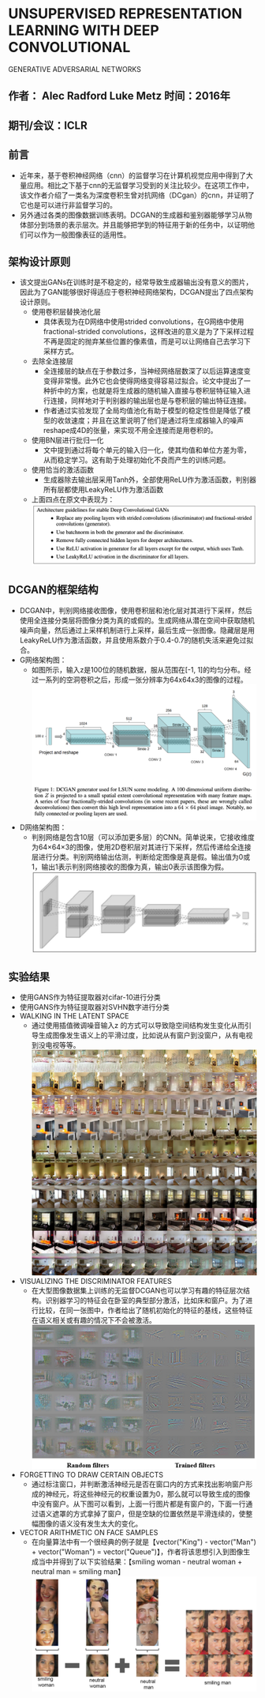 # UNSUPERVISED REPRESENTATION LEARNING WITH DEEP CONVOLUTIONAL
GENERATIVE ADVERSARIAL NETWORKS
## 作者： Alec Radford  Luke Metz 时间：2016年

## 期刊/会议：ICLR

## 前言

- 近年来，基于卷积神经网络（cnn）的监督学习在计算机视觉应用中得到了大量应用。相比之下基于cnn的无监督学习受到的关注比较少。在这项工作中，该文作者介绍了一类名为深度卷积生曾对抗网络（DCgan）的cnn，并证明了它也是可以进行非监督学习的。
- 另外通过各类的图像数据训练表明。DCGAN的生成器和鉴别器能够学习从物体部分到场景的表示层次。并且能够把学到的特征用于新的任务中，以证明他们可以作为一般图像表征的适用性。
## 架构设计原则
- 该文提出GANs在训练时是不稳定的，经常导致生成器输出没有意义的图片，因此为了GAN能够很好得适应于卷积神经网络架构，DCGAN提出了四点架构设计原则。
	- 使用卷积层替换池化层
		- 具体表现为在D网络中使用strided convolutions，在G网络中使用fractional-strided
		convolutions，这样改进的意义是为了下采样过程不再是固定的抛弃某些位置的像素值，而是可以让网络自己去学习下采样方式。
	- 去除全连接层
		- 全连接层的缺点在于参数过多，当神经网络层数深了以后运算速度变变得非常慢。此外它也会使得网络变得容易过拟合。论文中提出了一种折中的方案，也就是将生成器的随机输入直接与卷积层特征输入进行连接，同样地对于判别器的输出层也是与卷积层的输出特征连接。
		- 作者通过实验发现了全局均值池化有助于模型的稳定性但是降低了模型的收敛速度；并且在这里说明了他们是通过将生成器输入的噪声reshape成4D的张量，来实现不用全连接而是用卷积的。
	- 使用BN层进行批归一化
		- 文中提到通过将每个单元的输入归一化，使其均值和单位方差为零，从而稳定学习。这有助于处理初始化不良而产生的训练问题。
	- 使用恰当的激活函数
		- 生成器除去输出层采用Tanh外，全部使用ReLU作为激活函数，判别器所有层都使用LeakyReLU作为激活函数
	- 上面四点在原文中表现为：
	![](./UNSUPERVISED%20REPRESENTATION%20LEARNING%20WITH%20DEEP%20CONVOLUTIONAL_img/image.png)

## DCGAN的框架结构

- DCGAN中，判别网络接收图像，使用卷积层和池化层对其进行下采样，然后使用全连接分类层将图像分类为真的或假的。生成网络从潜在空间中获取随机噪声向量，然后通过上采样机制进行上采样，最后生成一张图像。隐藏层是用LeakyReLU作为激活函数，并且使用系数介于0.4-0.7的随机失活来避免过拟合。
- G网络架构图：
	- 如图所示，输入z是100位的随机数据，服从范围在[-1, 1]的均匀分布。经过一系列的空洞卷积之后，形成一张分辨率为64x64x3的图像的过程。
	![](./UNSUPERVISED%20REPRESENTATION%20LEARNING%20WITH%20DEEP%20CONVOLUTIONAL_img/image_1.png)
- D网络架构图：
	- 判别网络是包含10层（可以添加更多层）的CNN。简单说来，它接收维度为64×64×3的图像，使用2D卷积层对其进行下采样，然后传递给全连接层进行分类。判别网络输出估测，判断给定图像是真是假。输出值为0或1，输出1表示判别网络接收的图像为真，输出0表示该图像为假。
	![](./UNSUPERVISED%20REPRESENTATION%20LEARNING%20WITH%20DEEP%20CONVOLUTIONAL_img/image_2.png)

## 实验结果

- 使用GANS作为特征提取器对cifar-10进行分类
- 使用GANS作为特征提取器对SVHN数字进行分类
-  WALKING IN THE LATENT SPACE
	- 通过使用插值微调噪音输入z 的方式可以导致隐空间结构发生变化从而引导生成图像发生语义上的平滑过度，比如说从有窗户到没窗户，从有电视到没电视等等。
	![](./UNSUPERVISED%20REPRESENTATION%20LEARNING%20WITH%20DEEP%20CONVOLUTIONAL_img/image_3.png)
- VISUALIZING THE DISCRIMINATOR FEATURES
	- 在大型图像数据集上训练的无监督DCGAN也可以学习有趣的特征层次结构。识别器学习的特征会在卧室的典型部分激活，比如床和窗户。为了进行比较，在同一张图中，作者给出了随机初始化的特征的基线，这些特征在语义相关或有趣的情况下不会被激活。
	![](./UNSUPERVISED%20REPRESENTATION%20LEARNING%20WITH%20DEEP%20CONVOLUTIONAL_img/image_4.png)
- FORGETTING TO DRAW CERTAIN OBJECTS
	- 通过标注窗口，并判断激活神经元是否在窗口内的方式来找出影响窗户形成的神经元，将这些神经元的权重设置为0，那么就可以导致生成的图像中没有窗户。从下图可以看到，上面一行图片都是有窗户的，下面一行通过语义遮罩的方式拿掉了窗户，但是空缺的位置依然是平滑连续的，使整幅图像的语义没有发生太大的变化。
- VECTOR ARITHMETIC ON FACE SAMPLES
	- 在向量算法中有一个很经典的例子就是【vector("King") - vector("Man") + vector("Woman") = vector("Queue")】，作者将该思想引入到图像生成当中并得到了以下实验结果：【smiling woman - neutral woman + neutral man = smiling man】
	![](./UNSUPERVISED%20REPRESENTATION%20LEARNING%20WITH%20DEEP%20CONVOLUTIONAL_img/image_6.png)



